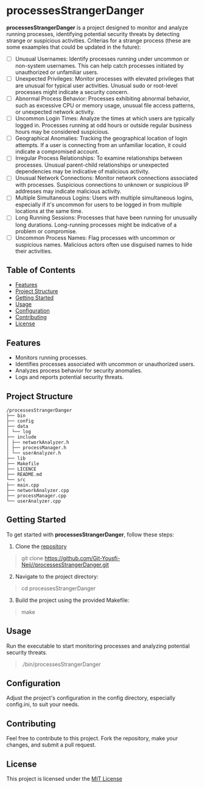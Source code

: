 # processesStrangerDanger

**processesStrangerDanger** is a project designed to monitor and analyze running processes, identifying potential security threats by detecting strange or suspicious activities.
Criterias for a strange process (these are some exaamples that could be updated in the future):

 - [ ] Unusual Usernames:
Identify processes running under uncommon or non-system usernames. This can help catch processes initiated by unauthorized or unfamiliar users.
- [ ] Unexpected Privileges:
Monitor processes with elevated privileges that are unusual for typical user activities. Unusual sudo or root-level processes might indicate a security concern.
- [ ] Abnormal Process Behavior:
Processes exhibiting abnormal behavior, such as excessive CPU or memory usage, unusual file access patterns, or unexpected network activity.
- [ ] Uncommon Login Times:
Analyze the times at which users are typically logged in. Processes running at odd hours or outside regular business hours may be considered suspicious.
- [ ] Geographical Anomalies:
Tracking the geographical location of login attempts. If a user is connecting from an unfamiliar location, it could indicate a compromised account.
- [ ] Irregular Process Relationships:
To examine relationships between processes. Unusual parent-child relationships or unexpected dependencies may be indicative of malicious activity.
- [ ] Unusual Network Connections:
Monitor network connections associated with processes. Suspicious connections to unknown or suspicious IP addresses may indicate malicious activity.
- [ ] Multiple Simultaneous Logins:
Users with multiple simultaneous logins, especially if it's uncommon for users to be logged in from multiple locations at the same time.
- [ ] Long Running Sessions:
Processes that have been running for unusually long durations. Long-running processes might be indicative of a problem or compromise.
- [ ] Uncommon Process Names:
Flag processes with uncommon or suspicious names. Malicious actors often use disguised names to hide their activities.

## Table of Contents

- [Features](#features)
- [Project Structure](#project-structure)
- [Getting Started](#getting-started)
- [Usage](#usage)
- [Configuration](#configuration)
- [Contributing](#contributing)
- [License](#license)

## Features

- Monitors running processes.
- Identifies processes associated with uncommon or unauthorized users.
- Analyzes process behavior for security anomalies.
- Logs and reports potential security threats.

## Project Structure
```
/processesStrangerDanger
├── bin
├── config
├── data
│ └── log
├── include
│ ├── networkAnalyzer.h
│ ├── processManager.h
│ └── userAnalyzer.h
├── lib
├── Makefile
├── LICENCE
├── README.md
└── src
├── main.cpp
├── networkAnalyzer.cpp
├── processManager.cpp
└── userAnalyzer.cpp
```
## Getting Started

To get started with **processesStrangerDanger**, follow these steps:

1. Clone the [repository](https://github.com/Git-Yousfi-Neji//processesStrangerDanger.git)

> git clone https://github.com/Git-Yousfi-Neji//processesStrangerDanger.git

2. Navigate to the project directory: 
> cd processesStrangerDanger

3. Build the project using the provided Makefile:
> make

## Usage

Run the executable to start monitoring processes and analyzing potential security threats.

> ./bin/processesStrangerDanger

## Configuration
Adjust the project's configuration in the config directory, especially config.ini, to suit your needs.

## Contributing
Feel free to contribute to this project. Fork the repository, make your changes, and submit a pull request.

## License
This project is licensed under the [MIT License](LICENSE)
